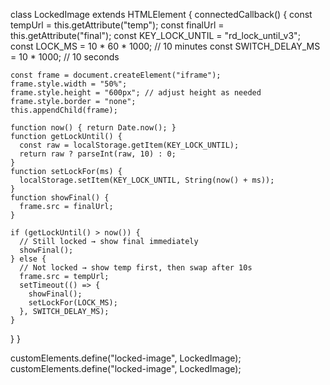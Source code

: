 class LockedImage extends HTMLElement {
  connectedCallback() {
    const tempUrl = this.getAttribute("temp");
    const finalUrl = this.getAttribute("final");
    const KEY_LOCK_UNTIL = "rd_lock_until_v3";
    const LOCK_MS = 10 * 60 * 1000; // 10 minutes
    const SWITCH_DELAY_MS = 10 * 1000; // 10 seconds

    const frame = document.createElement("iframe");
    frame.style.width = "50%";
    frame.style.height = "600px"; // adjust height as needed
    frame.style.border = "none";
    this.appendChild(frame);

    function now() { return Date.now(); }
    function getLockUntil() {
      const raw = localStorage.getItem(KEY_LOCK_UNTIL);
      return raw ? parseInt(raw, 10) : 0;
    }
    function setLockFor(ms) {
      localStorage.setItem(KEY_LOCK_UNTIL, String(now() + ms));
    }
    function showFinal() {
      frame.src = finalUrl;
    }

    if (getLockUntil() > now()) {
      // Still locked → show final immediately
      showFinal();
    } else {
      // Not locked → show temp first, then swap after 10s
      frame.src = tempUrl;
      setTimeout(() => {
        showFinal();
        setLockFor(LOCK_MS);
      }, SWITCH_DELAY_MS);
    }
  }
}

customElements.define("locked-image", LockedImage);
customElements.define("locked-image", LockedImage);

